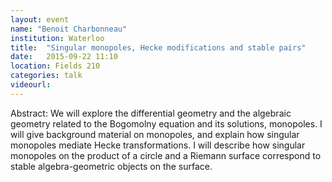 ```yaml
---
layout: event
name: "Benoit Charbonneau"
institution: Waterloo
title:  "Singular monopoles, Hecke modifications and stable pairs"
date:   2015-09-22 11:10
location: Fields 210
categories: talk
videourl:
---
```


Abstract: We will explore the differential geometry and the algebraic geometry related to the Bogomolny equation and its solutions, monopoles.  I will give background material on monopoles, and explain how singular monopoles mediate Hecke transformations.  I will describe how singular monopoles on the product of a circle and a Riemann surface correspond to stable algebra-geometric objects on the surface.
